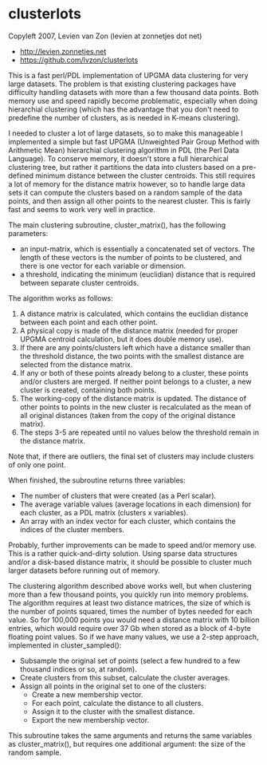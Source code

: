 # clusterlots

Copyleft 2007, Levien van Zon (levien at zonnetjes dot net)
 - http://levien.zonnetjes.net
 - https://github.com/lvzon/clusterlots

This is a fast perl/PDL implementation of UPGMA data clustering for very large datasets. The problem is that existing clustering packages have difficulty handling datasets with more than a few thousand data points. Both memory use and speed rapidly become problematic, especially when doing hierarchial clustering (which has the advantage that you don't need to predefine the number of clusters, as is needed in K-means clustering).

I needed to cluster a lot of large datasets, so to make this manageable I implemented a simple but fast UPGMA (Unweighted Pair Group Method with Arithmetic Mean) hierarchial clustering algorithm in PDL (the Perl Data Language). To conserve memory, it doesn't store a full hierarchical clustering tree, but rather it partitions the data into clusters based on a pre-defined minimum distance between the cluster centroids. This still requires a lot of memory for the distance matrix however, so to handle large data sets it can compute the clusters based on a random sample of the data points, and then assign all other points to the nearest cluster. This is fairly fast and seems to work very well in practice.

The main clustering subroutine, cluster_matrix(), has the following parameters:
   -  an input-matrix, which is essentially a concatenated set of vectors. The length of these vectors is the number of points to be clustered, and there is one vector for each variable or dimension.
   -  a threshold, indicating the minimum (euclidian) distance that is required between separate cluster centroids.
   
The algorithm works as follows:

 1. A distance matrix is calculated, which contains the euclidian distance between each point and each other point. 
 2. A physical copy is made of the distance matrix (needed for proper UPGMA centroid calculation, but it does double memory use).
 3. If there are any points/clusters left which have a distance smaller than the threshold distance, the two points with the smallest distance are selected from the distance matrix.
 4. If any or both of these points already belong to a cluster, these points and/or clusters are merged. If neither point belongs to a cluster, a new cluster is created, containing both points.
 5. The working-copy of the distance matrix is updated. The distance of other points to points in the new cluster is recalculated as the mean of all original distances (taken from the copy of the original distance matrix).
 6. The steps 3-5 are repeated until no values below the threshold remain in the distance matrix.

Note that, if there are outliers, the final set of clusters may include clusters of only one point.

When finished, the subroutine returns three variables:
 
 - The number of clusters that were created (as a Perl scalar).
 - The average variable values (average locations in each dimension) for each cluster, as a PDL matrix (clusters x variables).
 - An array with an index vector for each cluster, which contains the indices of the cluster members.

Probably, further improvements can be made to speed and/or memory use. This is a rather quick-and-dirty solution. Using sparse data structures and/or a disk-based distance matrix, it should be possible to cluster much larger datasets before running out of memory.

The clustering algorithm described above works well, but when clustering more than a few thousand points, you quickly run into memory problems. The algorithm requires at least two distance matrices, the size of which is the number of points squared, times the number of bytes needed for each value. So for 100,000 points you would need a distance matrix with 10 billion entries, which would require over 37 Gb when stored as a block of 4-byte floating point values.
So if we have many values, we use a 2-step approach, implemented in cluster_sampled():

 - Subsample the original set of points (select a few hundred to a few thousand indices or so, at random).
 - Create clusters from this subset, calculate the cluster averages.
 - Assign all points in the original set to one of the clusters:
	- Create a new membership vector.
	- For each point, calculate the distance to all clusters.
	- Assign it to the cluster with the smallest distance.
	- Export the new membership vector.

This subroutine takes the same arguments and returns the same variables as cluster_matrix(), but requires one additional argument: the size of the random sample.
